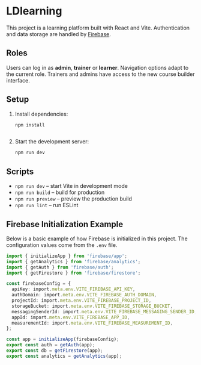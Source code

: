 # LDlearning

This project is a learning platform built with React and Vite. Authentication and data storage are handled by [Firebase](https://firebase.google.com/).

## Roles

Users can log in as **admin**, **trainer** or **learner**. Navigation options adapt to the current role. Trainers and admins have access to the new course builder interface.

## Setup

1. Install dependencies:
   ```bash
   npm install
   ```

   ```
3. Start the development server:
   ```bash
   npm run dev
   ```

## Scripts

- `npm run dev` – start Vite in development mode
- `npm run build` – build for production
- `npm run preview` – preview the production build
- `npm run lint` – run ESLint

## Firebase Initialization Example

Below is a basic example of how Firebase is initialized in this project. The configuration values come from the `.env` file.

```ts
import { initializeApp } from 'firebase/app';
import { getAnalytics } from 'firebase/analytics';
import { getAuth } from 'firebase/auth';
import { getFirestore } from 'firebase/firestore';

const firebaseConfig = {
  apiKey: import.meta.env.VITE_FIREBASE_API_KEY,
  authDomain: import.meta.env.VITE_FIREBASE_AUTH_DOMAIN,
  projectId: import.meta.env.VITE_FIREBASE_PROJECT_ID,
  storageBucket: import.meta.env.VITE_FIREBASE_STORAGE_BUCKET,
  messagingSenderId: import.meta.env.VITE_FIREBASE_MESSAGING_SENDER_ID,
  appId: import.meta.env.VITE_FIREBASE_APP_ID,
  measurementId: import.meta.env.VITE_FIREBASE_MEASUREMENT_ID,
};

const app = initializeApp(firebaseConfig);
export const auth = getAuth(app);
export const db = getFirestore(app);
export const analytics = getAnalytics(app);
```


